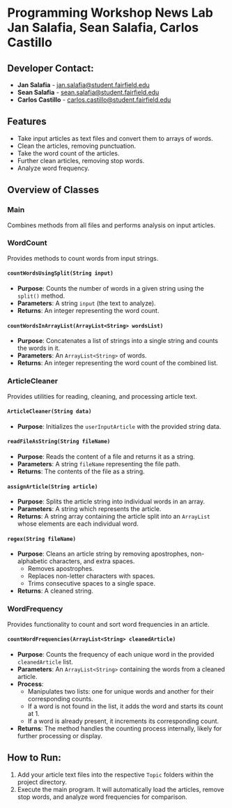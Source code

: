 # Programming Workshop News Lab Jan Salafia, Sean Salafia, Carlos Castillo

## Developer Contact:
- **Jan Salafia** - jan.salafia@student.fairfield.edu
- **Sean Salafia** - sean.salafia@student.fairfield.edu
- **Carlos Castillo** - carlos.castillo@student.fairfield.edu

## Features
- Take input articles as text files and convert them to arrays of words.
- Clean the articles, removing punctuation.
- Take the word count of the articles.
- Further clean articles, removing stop words.
- Analyze word frequency.

## Overview of Classes

### Main
Combines methods from all files and performs analysis on input articles.

### WordCount
Provides methods to count words from input strings.

#### `countWordsUsingSplit(String input)`
- **Purpose**: Counts the number of words in a given string using the `split()` method.
- **Parameters**: A string `input` (the text to analyze).
- **Returns**: An integer representing the word count.

#### `countWordsInArrayList(ArrayList<String> wordsList)`
- **Purpose**: Concatenates a list of strings into a single string and counts the words in it.
- **Parameters**: An `ArrayList<String>` of words.
- **Returns**: An integer representing the word count of the combined list.

### ArticleCleaner
Provides utilities for reading, cleaning, and processing article text.

#### `ArticleCleaner(String data)`
- **Purpose**: Initializes the `userInputArticle` with the provided string data.

#### `readFileAsString(String fileName)`
- **Purpose**: Reads the content of a file and returns it as a string.
- **Parameters**: A string `fileName` representing the file path.
- **Returns**: The contents of the file as a string.

#### `assignArticle(String article)`
- **Purpose**: Splits the article string into individual words in an array.
- **Parameters**: A string which represents the article.
- **Returns**: A string array containing the article split into an `ArrayList` whose elements are each individual word.

#### `regex(String fileName)`
- **Purpose**: Cleans an article string by removing apostrophes, non-alphabetic characters, and extra spaces.
  - Removes apostrophes.
  - Replaces non-letter characters with spaces.
  - Trims consecutive spaces to a single space.
- **Returns**: A cleaned string.

### WordFrequency
Provides functionality to count and sort word frequencies in an article.

#### `countWordFrequencies(ArrayList<String> cleanedArticle)`
- **Purpose**: Counts the frequency of each unique word in the provided `cleanedArticle` list.
- **Parameters**: An `ArrayList<String>` containing the words from a cleaned article.
- **Process**:
  - Manipulates two lists: one for unique words and another for their corresponding counts.
  - If a word is not found in the list, it adds the word and starts its count at 1.
  - If a word is already present, it increments its corresponding count.
- **Returns**: The method handles the counting process internally, likely for further processing or display.



## How to Run:
1. Add your article text files into the respective `Topic` folders within the project directory.
2. Execute the main program. It will automatically load the articles, remove stop words, and analyze word frequencies for comparison.
